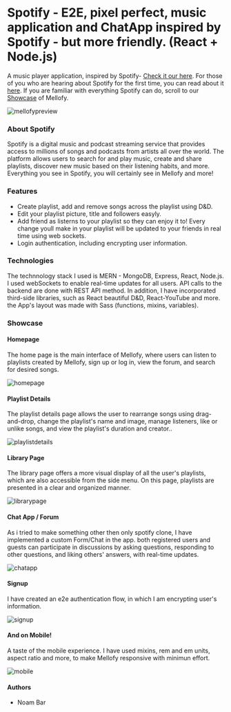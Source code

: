 

# Spotify - E2E, pixel perfect, music application and ChatApp inspired by Spotify - but more friendly. (React + Node.js)

A music player application, inspired by Spotify- [Check it our here](https://mellofy-bynoambar.onrender.com/).
For those of you who are hearing about Spotify for the first time, you can read about it [here](#about-spotify).
If you are familiar with everything Spotify can do, scroll to our [Showcase](#showcase) of Mellofy.

![mellofypreview](https://res.cloudinary.com/noambar/image/upload/v1673889648/Portfolio/Projects/fotor_2023-1-16_19_18_55_qoi3f3.png)


### About Spotify

Spotify is a digital music and podcast streaming service that provides access to millions of songs and podcasts from artists all over the world. The platform allows users to search for and play music, create and share playlists, discover new music based on their listening habits, and more. Everything you see in Spotify, you will certainly see in Mellofy and more!

### Features

* Create playlist, add and remove songs across the playlist using D&D. 
* Edit your playlist picture, title and followers easyly.
* Add friend as listerns to your playlist so they can enjoy it to! Every change youll make in your playlist will be updated to your friends in real time using web sockets.
* Login authentication, including encrypting user information.

### Technologies

The technnology stack I used is MERN - MongoDB, Express, React, Node.js.
I used webSockets to enable real-time updates for all users. API calls to the backend are done with REST API method.
In addition, I have incorporated third-side libraries, such as React beautiful D&D, React-YouTube and more.
the App's layout was made with Sass (functions, mixins, variables).


### Showcase

#### Homepage

The home page is the main interface of Mellofy, where users can listen to playlists created by Mellofy, sign up or log in, view the forum, and search for desired songs.

![homepage](https://res.cloudinary.com/noambar/image/upload/v1674052809/Portfolio/Projects/Mellofy/MellofyHomePage_ffxv8c.png)

#### Playlist Details

The playlist details page allows the user to rearrange songs using drag-and-drop, change the playlist's name and image, manage listeners, like or unlike songs, and view the playlist's duration and creator..

![playlistdetails](https://res.cloudinary.com/noambar/image/upload/v1674052799/Portfolio/Projects/Mellofy/MellofyStationDetails_qc8rml.png)

#### Library Page

The library page offers a more visual display of all the user's playlists, which are also accessible from the side menu. On this page, playlists are presented in a clear and organized manner.  

![librarypage](https://res.cloudinary.com/noambar/image/upload/v1674052801/Portfolio/Projects/Mellofy/MellofyLibraryPage_tfqx1t.png)

#### Chat App / Forum

As i tried to make something other then only spotify clone, I have implemented a custom Form/Chat in the app. both registered users and guests can participate in discussions by asking questions, responding to other questions, and liking others' answers, with real-time updates.

![chatapp](https://res.cloudinary.com/noambar/image/upload/v1674052804/Portfolio/Projects/Mellofy/MellofyForum_ntys4m.png)

#### Signup

I have created an e2e authentication flow, in which I am encrypting user's information.

![signup](https://res.cloudinary.com/noambar/image/upload/v1674052798/Portfolio/Projects/Mellofy/MellofySignUpPage_zplkxd.png)

#### And on Mobile!

A taste of the mobile experience. I have used mixins, rem and em units, aspect ratio and more, to make Mellofy responsive with minimun effort.

![mobile](https://res.cloudinary.com/noambar/image/upload/v1674053716/Portfolio/Projects/Mellofy/All2_b589hr.png)

#### Authors

* Noam Bar

